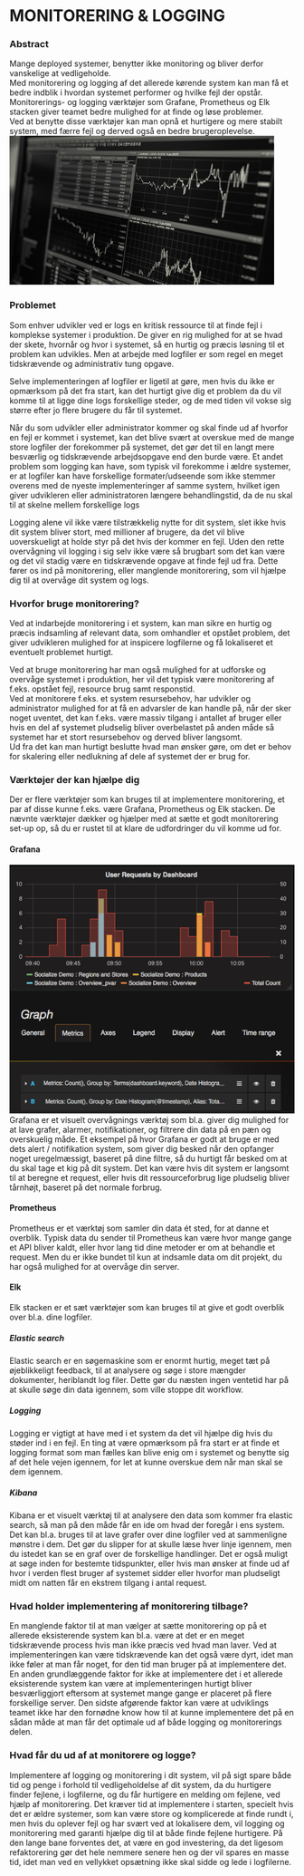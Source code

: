 # MONITORERING & LOGGING 

### Abstract 

Mange deployed systemer, benytter ikke monitoring og bliver derfor vanskelige at vedligeholde. <br>
Med monitorering og logging af det allerede kørende system kan man få et bedre indblik i hvordan systemet performer og hvilke fejl der opstår. <br> 
Monitorerings- og logging værktøjer som Grafane, Prometheus og Elk stacken giver teamet bedre mulighed for at finde og løse problemer. <br>
Ved at benytte disse værktøjer kan man opnå et hurtigere og mere stabilt system, med færre fejl og derved også en bedre brugeroplevelse. <br>
![Monitorering](https://github.com/JonasSimonsen/UFO/blob/master/pictures/monitoring.jpg)

### Problemet

Som enhver udvikler ved er logs en kritisk ressource til at finde fejl i komplekse systemer i produktion. 
De giver en rig mulighed for at se hvad der skete, hvornår og hvor i systemet, så en hurtig og præcis løsning til et problem kan udvikles. 
Men at arbejde med logfiler er som regel en meget tidskrævende og administrativ tung opgave. 

Selve implementeringen af logfiler er ligetil at gøre, men hvis du ikke er opmærksom på det fra start, 
kan det hurtigt give dig et problem da du vil komme til at ligge dine logs forskellige steder, 
og de med tiden vil vokse sig større efter jo flere brugere du får til systemet.

Når du som udvikler eller administrator kommer og skal finde ud af hvorfor en fejl er kommet i systemet, 
kan det blive svært at overskue med de mange store logfiler der forekommer på systemet, 
det gør det til en langt mere besværlig og tidskrævende arbejdsopgave end den burde være.
Et andet problem som logging kan have, som typisk vil forekomme i ældre systemer, 
er at logfiler kan have forskellige formater/udseende som ikke stemmer overens med de nyeste implementeringer af samme system, 
hvilket igen giver udvikleren eller administratoren længere behandlingstid, da de nu skal til at skelne mellem forskellige logs

Logging alene vil ikke være tilstrækkelig nytte for dit system, slet ikke hvis dit system bliver stort, 
med millioner af brugere, da det vil blive uoverskueligt at holde styr på det hvis der kommer en fejl.
Uden den rette overvågning vil logging i sig selv ikke være så brugbart som det kan være og det vil stadig være en tidskrævende opgave at finde fejl ud fra.
Dette fører os ind på monitorering, eller manglende monitorering, som vil hjælpe dig til at overvåge dit system og logs.

### Hvorfor bruge monitorering?

Ved at indarbejde monitorering i et system, kan man sikre en hurtig og præcis indsamling af relevant data, som omhandler et opstået problem, 
det giver udvikleren mulighed for at inspicere logfilerne og få lokaliseret et eventuelt problemet hurtigt.

Ved at bruge monitorering har man også mulighed for at udforske og overvåge systemet i produktion, her vil det typisk være monitorering af f.eks. opstået fejl, resource brug samt responstid. 
<br>Ved at monitorere f.eks. et system resursebehov, har udvikler og administrator mulighed for at få en advarsler de kan handle på, når der sker noget uventet, 
det kan f.eks. være massiv tilgang i antallet af bruger eller hvis en del af systemet pludselig bliver overbelastet på anden måde så systemet har et stort resursebehov og derved bliver langsomt. 
<br>Ud fra det kan man hurtigt beslutte hvad man ønsker gøre, om det er behov for skalering eller nedlukning af dele af systemet der er brug for. 

### Værktøjer der kan hjælpe dig

Der er flere værktøjer som kan bruges til at implementere monitorering, et par af disse kunne f.eks. være Grafana, Prometheus og Elk stacken. 
De nævnte værktøjer dækker og hjælper med at sætte et godt monitorering set-up op, så du er rustet til at klare de udfordringer du vil komme ud for.  

#### Grafana 
![Grafana](https://github.com/JonasSimonsen/UFO/blob/master/pictures/grafana.png) <br>
Grafana er et visuelt overvågnings værktøj som bl.a. giver dig mulighed for at lave grafer, alarmer, notifikationer, og filtrere din data på en pæn og overskuelig måde.
Et eksempel på hvor Grafana er godt at bruge er med dets alert / notifikation system, som giver dig besked når den opfanger noget uregelmæssigt, baseret på dine filtre, så du hurtigt får besked om at du skal tage et kig på dit system.
Det kan være hvis dit system er langsomt til at beregne et request, eller hvis dit ressourceforbrug lige pludselig bliver tårnhøjt, baseret på det normale forbrug. 

#### Prometheus
Prometheus er et værktøj som samler din data ét sted, for at danne et overblik.
Typisk data du sender til Prometheus kan være hvor mange gange et API bliver kaldt, eller hvor lang tid dine metoder er om at behandle et request.
Men du er ikke bundet til kun at indsamle data om dit projekt, du har også mulighed for at overvåge din server.

#### Elk
Elk stacken er et sæt værktøjer som kan bruges til at give et godt overblik over bl.a. dine logfiler.
##### Elastic search
Elastic search er en søgemaskine som er enormt hurtig, meget tæt på øjeblikkeligt feedback,  til at analysere og søge i store mængder dokumenter, heriblandt log filer. Dette gør du næsten ingen ventetid har på at skulle søge din data igennem, som ville stoppe dit workflow.
##### Logging
Logging er vigtigt at have med i et system da det vil hjælpe dig hvis du støder ind i en fejl.
En ting at være opmærksom på fra start er at finde et logging format som man fælles kan blive enig om i systemet og benytte sig af det hele vejen igennem, for let at kunne overskue dem når man skal se dem igennem.
##### Kibana
Kibana er et visuelt værktøj til at analysere den data som kommer fra elastic search, så man på den måde får en ide om hvad der foregår i ens system.  Det kan bl.a. bruges til at lave grafer over dine logfiler ved at sammenligne mønstre i dem.
Det gør du slipper for at skulle læse hver linje igennem, men du istedet kan se en graf over de forskellige handlinger. Det er også muligt at søge inden for bestemte tidspunkter, eller hvis man ønsker at finde ud af hvor i verden flest bruger af systemet sidder eller hvorfor man pludseligt midt om natten får en ekstrem tilgang i antal request.  

### Hvad holder implementering af monitorering tilbage?
 
En manglende faktor til at man vælger at sætte monitorering op på et allerede eksisterende system kan bl.a. være at det er en meget tidskrævende process hvis man ikke præcis ved hvad man laver. Ved at implementeringen kan være tidskrævende kan det også være dyrt, idet man ikke føler at man får noget, for den tid man bruger på at implementere det. En anden grundlæggende faktor for ikke at implementere det i et allerede eksisterende system kan være at implementeringen hurtigt bliver besværliggjort eftersom at systemet mange gange er placeret på flere forskellige server. Den sidste afgørende faktor kan være at udviklings teamet ikke har den fornødne know how til at kunne implementere det på en sådan måde at man får det optimale ud af både logging og monitorerings delen.

### Hvad får du ud af at monitorere og logge?
Implementere af logging og monitorering i dit system, vil på sigt spare både tid og penge i forhold til vedligeholdelse af dit system, da du hurtigere finder fejlene, i logfilerne, og du får hurtigere en melding om fejlene, ved hjælp af monitorering.
Det kræver tid at implementere i starten, specielt hvis det er ældre systemer, som kan være store og komplicerede at finde rundt i, men hvis du oplever fejl og har svært ved at lokalisere dem, vil logging og monitorering med garanti hjælpe dig til at både finde fejlene hurtigere. På den lange bane forventes det, at være en god investering, da det ligesom refaktorering gør det hele nemmere senere hen og der vil spares en masse tid, idet man ved en vellykket opsætning ikke skal sidde og lede i logfilerne.

